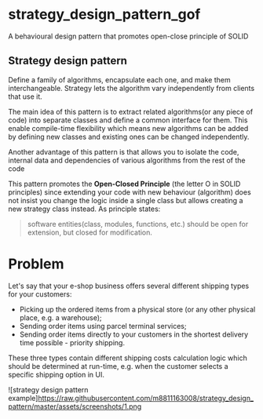 # strategy_design_pattern_gof

A behavioural design pattern that promotes open-close principle of SOLID

## Strategy design pattern

Define a family of algorithms, encapsulate each one, and make them
interchangeable. Strategy lets the algorithm vary independently
from clients that use it.

The main idea of this pattern is to extract related algorithms(or any piece of code) into separate classes and define a common interface for them. This enable compile-time flexibility which means new algorithms can be added by defining new classes and existing ones can be changed independently.

Another advantage of this pattern is that allows you to isolate the code, internal data and dependencies of various algorithms from the rest of the code

This pattern promotes the **Open-Closed Principle** (the letter O in SOLID principles) since extending your code with new behaviour (algorithm) does not insist you change the logic inside a single class but allows creating a new strategy class instead. As principle states:
> software entities(class, modules, functions, etc.) should be open for extension, but closed for modification.

# Problem
Let's say that your e-shop business offers several different shipping types for your customers:

 * Picking up the ordered items from a physical store (or any other physical place, e.g. a warehouse);
 * Sending order items using parcel terminal services;
 * Sending order items directly to your customers in the shortest delivery time possible - priority shipping.

These three types contain different shipping costs calculation logic which should be determined at run-time, e.g. when the customer selects a specific shipping option in UI.

![strategy design pattern example]https://raw.githubusercontent.com/m8811163008/strategy_design_pattern/master/assets/screenshots/1.png

